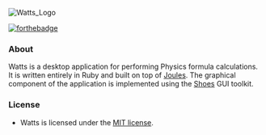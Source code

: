 ![Watts_Logo](https://cloud.githubusercontent.com/assets/7763904/8000839/70080f0e-0b2d-11e5-8fa6-5e44b6b971a9.png)

[![forthebadge](http://forthebadge.com/images/badges/built-with-ruby.svg)](http://forthebadge.com)

### About
Watts is a desktop application for performing Physics formula calculations. It is written entirely in Ruby and built on top of [Joules](http://www.github.com/elailai94/Joules). The graphical component of the application is implemented using the [Shoes](http://www.shoesrb.com/) GUI toolkit. 

### License
* Watts is licensed under the [MIT license](https://www.github.com/elailai94/Watts/blob/master/LICENSE.md).
